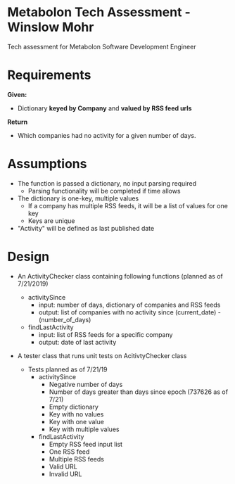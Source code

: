 # Metabolon Tech Assessment - Winslow Mohr
Tech assessment for Metabolon Software Development Engineer

# Requirements
**Given:**
- Dictionary **keyed by Company** and **valued by RSS feed urls**

**Return** 
- Which companies had no activity for a given number of days.

# Assumptions
- The function is passed a dictionary, no input parsing required
  - Parsing functionality will be completed if time allows
- The dictionary is one-key, multiple values
  - If a company has multiple RSS feeds, it will be a list of values for one key
  - Keys are unique
- "Activity" will be defined as last published date

# Design
- An ActivityChecker class containing following functions (planned as of 7/21/2019)
  - activitySince
    - input: number of days, dictionary of companies and RSS feeds
    - output: list of companies with no activity since (current_date) - (number_of_days)
  - findLastActivity
    - input: list of RSS feeds for a specific company
    - output: date of last activity

- A tester class that runs unit tests on AcitivtyChecker class
  - Tests planned as of 7/21/19
    - activitySince
      - Negative number of days
      - Number of days greater than days since epoch (737626 as of 7/21)
      - Empty dictionary
      - Key with no values
      - Key with one value
      - Key with multiple values
    - findLastActivity
      - Empty RSS feed input list
      - One RSS feed
      - Multiple RSS feeds
      - Valid URL
      - Invalid URL